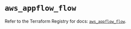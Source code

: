 # `aws_appflow_flow`

Refer to the Terraform Registry for docs: [`aws_appflow_flow`](https://registry.terraform.io/providers/hashicorp/aws/5.52.0/docs/resources/appflow_flow).
